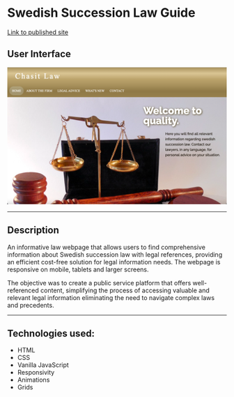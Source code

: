 
# Swedish Succession Law Guide
 
[Link to published site](https://annaaxelsson051.github.io/Swedish-Succession-Law-Guide/)

## User Interface

![User Interface](user-interface.png)

---

## Description

An informative law webpage that allows users to find comprehensive information about Swedish succession law with legal references, providing an efficient cost-free solution for legal information needs. The webpage is responsive on mobile, tablets and larger screens. 

The objective was to create a public service platform that offers well-referenced content, simplifying the process of accessing valuable and relevant legal information eliminating the need to navigate complex laws and precedents.

---

## Technologies used:

- HTML
- CSS
- Vanilla JavaScript
- Responsivity
- Animations
- Grids

